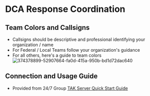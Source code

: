 # DCA Response Coordination

## Team Colors and Callsigns

- Callsigns should be descriptive and professional identifying your organization / name
- For Federal / Local Teams follow your organization's guidance
- For all others, here's a guide to team colors
![374378899-52907664-fa0d-415a-950b-bd1d72dac640](https://github.com/user-attachments/assets/c6b5c635-65ff-4bb4-850f-23263330815b)


## Connection and Usage Guide
- Provided from 24/7 Group [TAK Server Quick Start Guide](https://github.com/TAK-Public-Safety/evt-dca-response/blob/a623aa6946e684768e46ec01085ef7d7f27072eb/TAK%20Server%20Quick%20Start%20Guide.pdf)
